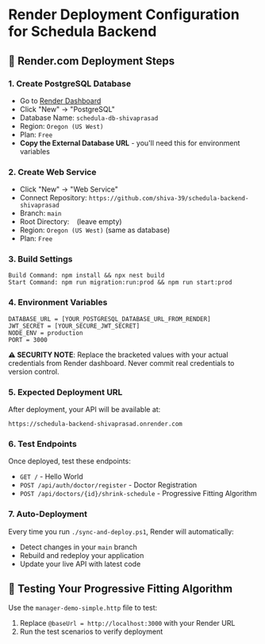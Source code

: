 # Render Deployment Configuration for Schedula Backend

## 🚀 Render.com Deployment Steps

### 1. Create PostgreSQL Database
- Go to [Render Dashboard](https://dashboard.render.com)
- Click "New" → "PostgreSQL"
- Database Name: `schedula-db-shivaprasad`
- Region: `Oregon (US West)`
- Plan: `Free`
- **Copy the External Database URL** - you'll need this for environment variables

### 2. Create Web Service
- Click "New" → "Web Service"
- Connect Repository: `https://github.com/shiva-39/schedula-backend-shivaprasad`
- Branch: `main`
- Root Directory: ` ` (leave empty)
- Region: `Oregon (US West)` (same as database)
- Plan: `Free`

### 3. Build Settings
```
Build Command: npm install && npx nest build
Start Command: npm run migration:run:prod && npm run start:prod
```

### 4. Environment Variables
```
DATABASE_URL = [YOUR_POSTGRESQL_DATABASE_URL_FROM_RENDER]
JWT_SECRET = [YOUR_SECURE_JWT_SECRET]
NODE_ENV = production
PORT = 3000
```

**⚠️ SECURITY NOTE**: Replace the bracketed values with your actual credentials from Render dashboard. Never commit real credentials to version control.

### 5. Expected Deployment URL
After deployment, your API will be available at:
```
https://schedula-backend-shivaprasad.onrender.com
```

### 6. Test Endpoints
Once deployed, test these endpoints:
- `GET /` - Hello World
- `POST /api/auth/doctor/register` - Doctor Registration
- `POST /api/doctors/{id}/shrink-schedule` - Progressive Fitting Algorithm

### 7. Auto-Deployment
Every time you run `./sync-and-deploy.ps1`, Render will automatically:
- Detect changes in your `main` branch
- Rebuild and redeploy your application
- Update your live API with latest code

## 🧪 Testing Your Progressive Fitting Algorithm

Use the `manager-demo-simple.http` file to test:
1. Replace `@baseUrl = http://localhost:3000` with your Render URL
2. Run the test scenarios to verify deployment
